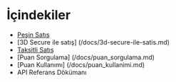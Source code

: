 # İçindekiler
* [Peşin Satış](/docs/pesin_satis.md)
* [3D Secure ile satış] (/docs/3d-secure-ile-satis.md)
* [Taksitli Satış](/docs/taksitli_satis.md)
* [Puan Sorgulama] (/docs/puan_sorgulama.md)
* [Puan Kullanımı] (/docs/puan_kullanimi.md)
* API Referans Dökümanı